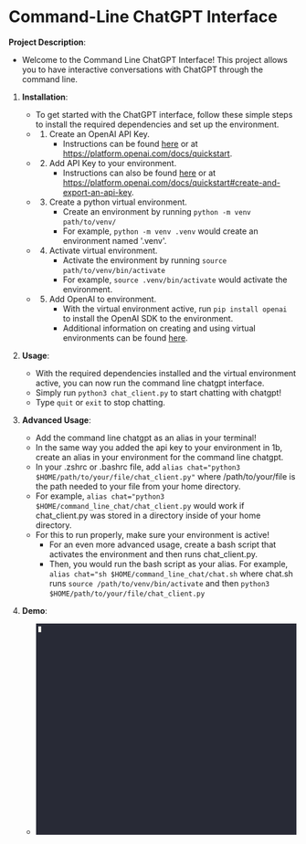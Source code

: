 # Command-Line ChatGPT Interface

**Project Description**:
   - Welcome to the Command Line ChatGPT Interface! This project allows you to have interactive conversations with ChatGPT through the command line.

1. **Installation**:
   - To get started with the ChatGPT interface, follow these simple steps to install the required dependencies and set up the environment.
   - 1. Create an OpenAI API Key.
        - Instructions can be found [here](https://platform.openai.com/docs/quickstart) or at https://platform.openai.com/docs/quickstart.
   - 2. Add API Key to your environment.
        - Instructions can also be found [here](https://platform.openai.com/docs/quickstart#create-and-export-an-api-key) or at https://platform.openai.com/docs/quickstart#create-and-export-an-api-key.
   - 3. Create a python virtual environment.
        - Create an environment by running ```python -m venv path/to/venv/```
        - For example, ```python -m venv .venv``` would create an environment named '.venv'.
   - 4. Activate virtual environment.
        - Activate the environment by running ```source path/to/venv/bin/activate```
        - For example, ```source .venv/bin/activate``` would activate the environment.
   - 5. Add OpenAI to environment.
        - With the virtual environment active, run ```pip install openai``` to install the OpenAI SDK to the environment.
        - Additional information on creating and using virtual environments can be found [here](https://docs.python.org/3/library/venv.html#creating-virtual-environments). 

2. **Usage**:
   - With the required dependencies installed and the virtual environment active, you can now run the command line chatgpt interface.
   - Simply run ```python3 chat_client.py``` to start chatting with chatgpt!
   - Type ```quit``` or ```exit``` to stop chatting.

3. **Advanced Usage**:
   - Add the command line chatgpt as an alias in your terminal!
   - In the same way you added the api key to your environment in 1b, create an alias in your environment for the command line chatgpt.
   - In your .zshrc or .bashrc file, add ```alias chat="python3 $HOME/path/to/your/file/chat_client.py"``` where /path/to/your/file is the path needed to your file from your home directory.
   - For example, ```alias chat="python3 $HOME/command_line_chat/chat_client.py``` would work if chat_client.py was stored in a directory inside of your home directory.
   - For this to run properly, make sure your environment is active!
     - For an even more advanced usage, create a bash script that activates the environment and then runs chat_client.py.
     - Then, you would run the bash script as your alias. For example, ```alias chat="sh $HOME/command_line_chat/chat.sh``` where chat.sh runs ```source /path/to/venv/bin/activate``` and then ```python3 $HOME/path/to/your/file/chat_client.py```
  
4. **Demo**:
   - ![command line chatgpt demo](cmline_demo.gif)
